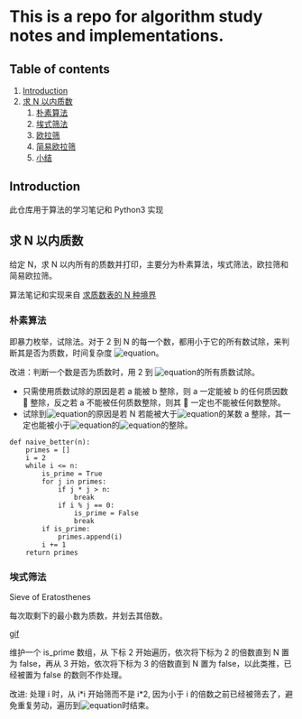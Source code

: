 # This is a repo for algorithm study notes and implementations.

## Table of contents

1.  [Introduction](#intro)
2.  [求 N 以内质数](#p1)
    1.  [朴素算法](#p11)
    2.  [埃式筛法](#p12)
    3.  [欧拉筛](#p13)
    4.  [简易欧拉筛](#p14)
    5.  [小结](#p15)

## <a name="intro" /> Introduction

此仓库用于算法的学习笔记和 Python3 实现

## <a name="p1" /> 求 N 以内质数

给定 N，求 N 以内所有的质数并打印，主要分为朴素算法，埃式筛法，欧拉筛和简易欧拉筛。

算法笔记和实现来自 [求质数表的 N 种境界][1]

### 朴素算法 <a name="p11" />

即暴力枚举，试除法。对于 2 到 N 的每一个数，都用小于它的所有数试除，来判断其是否为质数，时间复杂度 ![equation][2]。

改进：判断一个数是否为质数时，用 2 到 ![equation][3]的所有质数试除。

* 只需使用质数试除的原因是若 a 能被 b 整除，则 a 一定能被 b 的任何质因数  整除，反之若 a 不能被任何质数整除，则其  一定也不能被任何数整除。
* 试除到![equation][3]的原因是若 N 若能被大于![equation][3]的某数 a 整除，其一定也能被小于![equation][3]的![equation][4]的整除。

```
def naive_better(n):
	primes = []
	i = 2
	while i <= n:
		is_prime = True
		for j in primes:
			if j * j > n:
				break
			if i % j == 0:
				is_prime = False
				break
		if is_prime:
			primes.append(i)
		i += 1
	return primes
```

### 埃式筛法 <a name="p12" />

Sieve of Eratosthenes

每次取剩下的最小数为质数，并划去其倍数。

[gif](Eratosthenes.gif)

维护一个 is_prime 数组，从 下标 2 开始遍历，依次将下标为 2 的倍数直到 N 置为 false，再从 3 开始，依次将下标为 3 的倍数直到 N 置为 false，以此类推，已经被置为 false 的数则不作处理。

改进: 处理 i 时，从 i\*i 开始筛而不是 i\*2, 因为小于 i 的倍数之前已经被筛去了，避免重复劳动，遍历到![equation][3]时结束。

[1]: https://www.bittiger.io/classpage/dEyzSBuZBsfiQPGyc "Bittiger"
[2]: https://latex.codecogs.com/svg.latex?\Large&space;N^{2}
[3]: https://latex.codecogs.com/svg.latex?\Large&space;\sqrt{N}
[4]: https://latex.codecogs.com/svg.latex?\Large&space;\frac{N}{a}
